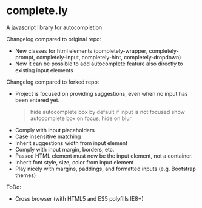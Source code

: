 complete.ly
===========

A javascript library for autocompletion

Changelog compared to original repo:
- New classes for html elements (completely-wrapper, completely-prompt, completely-input, completely-hint, completely-dropdown)
- Now it can be possible to add autocomplete feature also directly to existing input elements

Changelog compared to forked repo:
- Project is focused on providing suggestions, even when no input has been entered yet.
  > hide autocomplete box by default if input is not focused
  > show autocomplete box on focus, hide on blur
- Comply with input placeholders
- Case insensitive matching
- Inherit suggestions width from input element
- Comply with input margin, borders, etc.
- Passed HTML element must now be the input element, not a container.
- Inherit font style, size, color from input element
- Play nicely with margins, paddings, and formatted inputs (e.g. Bootstrap themes)

ToDo:
- Cross browser (with HTML5 and ES5 polyfills IE8+)